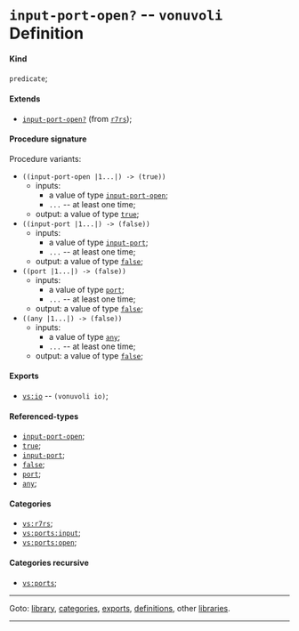 

<a id='definition__vonuvoli__input-port-open_3f'></a>

# `input-port-open?` -- `vonuvoli` Definition


<a id='definition__vonuvoli__input-port-open_3f__kind'></a>

#### Kind

`predicate`;


<a id='definition__vonuvoli__input-port-open_3f__extends'></a>

#### Extends

 * [`input-port-open?`](../../r7rs/definitions/input-port-open_3f.md#definition__r7rs__input-port-open_3f) (from [`r7rs`](../../r7rs/_index.md#library__r7rs));


<a id='definition__vonuvoli__input-port-open_3f__procedure-signature'></a>

#### Procedure signature

Procedure variants:
 * `((input-port-open |1...|) -> (true))`
   * inputs:
     * a value of type [`input-port-open`](../../r7rs/types/input-port-open.md#type__r7rs__input-port-open);
     * `...` -- at least one time;
   * output: a value of type [`true`](../../r7rs/types/true.md#type__r7rs__true);
 * `((input-port |1...|) -> (false))`
   * inputs:
     * a value of type [`input-port`](../../r7rs/types/input-port.md#type__r7rs__input-port);
     * `...` -- at least one time;
   * output: a value of type [`false`](../../r7rs/types/false.md#type__r7rs__false);
 * `((port |1...|) -> (false))`
   * inputs:
     * a value of type [`port`](../../r7rs/types/port.md#type__r7rs__port);
     * `...` -- at least one time;
   * output: a value of type [`false`](../../r7rs/types/false.md#type__r7rs__false);
 * `((any |1...|) -> (false))`
   * inputs:
     * a value of type [`any`](../../r7rs/types/any.md#type__r7rs__any);
     * `...` -- at least one time;
   * output: a value of type [`false`](../../r7rs/types/false.md#type__r7rs__false);


<a id='definition__vonuvoli__input-port-open_3f__exports'></a>

#### Exports

 * [`vs:io`](../../vonuvoli/exports/vs_3a_io.md#export__vonuvoli__vs_3a_io) -- `(vonuvoli io)`;


<a id='definition__vonuvoli__input-port-open_3f__referenced-types'></a>

#### Referenced-types

 * [`input-port-open`](../../r7rs/types/input-port-open.md#type__r7rs__input-port-open);
 * [`true`](../../r7rs/types/true.md#type__r7rs__true);
 * [`input-port`](../../r7rs/types/input-port.md#type__r7rs__input-port);
 * [`false`](../../r7rs/types/false.md#type__r7rs__false);
 * [`port`](../../r7rs/types/port.md#type__r7rs__port);
 * [`any`](../../r7rs/types/any.md#type__r7rs__any);


<a id='definition__vonuvoli__input-port-open_3f__categories'></a>

#### Categories

 * [`vs:r7rs`](../../vonuvoli/categories/vs_3a_r7rs.md#category__vonuvoli__vs_3a_r7rs);
 * [`vs:ports:input`](../../vonuvoli/categories/vs_3a_ports_3a_input.md#category__vonuvoli__vs_3a_ports_3a_input);
 * [`vs:ports:open`](../../vonuvoli/categories/vs_3a_ports_3a_open.md#category__vonuvoli__vs_3a_ports_3a_open);


<a id='definition__vonuvoli__input-port-open_3f__categories-recursive'></a>

#### Categories recursive

 * [`vs:ports`](../../vonuvoli/categories/vs_3a_ports.md#category__vonuvoli__vs_3a_ports);

----

Goto: [library](../../vonuvoli/_index.md#library__vonuvoli), [categories](../../vonuvoli/categories/_index.md#toc__vonuvoli__categories), [exports](../../vonuvoli/exports/_index.md#toc__vonuvoli__exports), [definitions](../../vonuvoli/definitions/_index.md#toc__vonuvoli__definitions), other [libraries](../../_libraries.md#toc__libraries).

----

